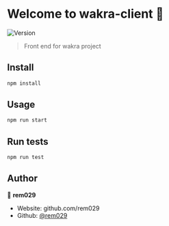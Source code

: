 # Welcome to wakra-client 👋
![Version](https://img.shields.io/badge/version-0.0.1-blue.svg?cacheSeconds=2592000)

> Front end for wakra project

## Install

```sh
npm install
```

## Usage

```sh
npm run start
```

## Run tests

```sh
npm run test
```

## Author

👤 **rem029**

* Website: github.com/rem029
* Github: [@rem029](https://github.com/rem029)